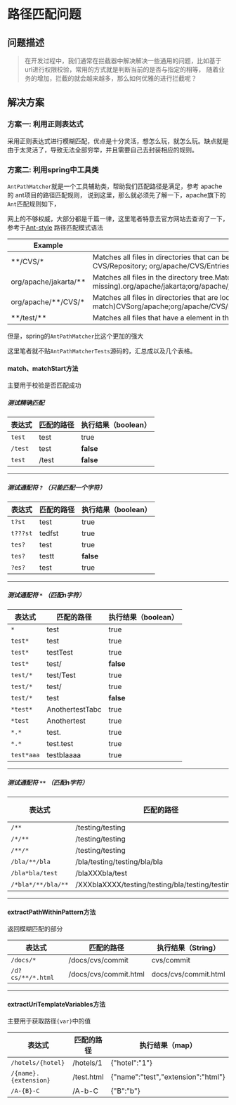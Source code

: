 # 路径匹配问题

## 问题描述

>在开发过程中，我们通常在拦截器中解决解决一些通用的问题，比如基于url进行权限校验，常用的方式就是判断当前的是否与指定的相等，
随着业务的增加，拦截的就会越来越多，那么如何优雅的进行拦截呢？

## 解决方案

### 方案一: 利用正则表达式
采用正则表达式进行模糊匹配，优点是十分灵活，想怎么玩，就怎么玩。缺点就是由于太灵活了，导致无法全部穷举，并且需要自己去封装相应的规则。

### 方案二: 利用spring中工具类
`AntPathMatcher`就是一个工具辅助类，帮助我们匹配路径是满足，参考 apache 的 ant项目的路径匹配规则，
说到这里，那么就必须先了解一下，apache旗下的`Ant`匹配规则如下，

网上的不够权威，大部分都是千篇一律，这里笔者特意去官方网站去查询了一下，参考于[Ant-style](http://ant.apache.org/manual/dirtasks.html) 路径匹配模式语法

| Example | Explanation |
| --- | --- |
|  \*\*/CVS/\* | Matches all files in directories that can be located anywhere in the directory tree. Matches:  But not: ( part does not match) CVS CVS/Repository; org/apache/CVS/Entries; org/apache/jakarta/tools/ant/CVS/Entries; org/apache/CVS/foo/bar/Entries foo/bar/.  |
| org/apache/jakarta/** | Matches all files in the directory tree.Matches: But not: ( part is missing).org/apache/jakarta;org/apache/jakarta/tools/ant/docs/index.html;org/apache/jakarta/test.xml;org/apache/xyz.java;jakarta/ |
| org/apache/\*\*/CVS/\* | Matches all files in directories that are located anywhere in the directory tree under .Matches: But not: ( part does not match)CVSorg/apache;org/apache/CVS/Entries;org/apache/jakarta/tools/ant/CVS/Entries;org/apache/CVS/foo/bar/Entries;foo/bar/. |
| \*\*/test/\*\* | Matches all files that have a element in their path, including as a filename.testtest |

但是，spring的`AntPathMatcher`比这个更加的强大

这里笔者就不贴`AntPathMatcherTests`源码的，汇总成以及几个表格。

#### match、matchStart方法
主要用于校验是否匹配成功

##### 测试精确匹配

| 表达式 | 匹配的路径 | 执行结果（boolean） |
| --- | --- | --- |
| `test` | test | true |
| `/test` | test | **false** |
| `test` | /test | **false** |

---
##### 测试通配符 `?` （只能匹配一个字符）

| 表达式 | 匹配的路径 | 执行结果（boolean） |
| --- | --- | --- |
| `t?st` | test | true |
| `t???st` | tedfst | true |
| `tes?` | test | true |
| `tes?` | testt | **false** |
| `?es?` | test | true |

---
##### 测试通配符 `*` （匹配n字符）

| 表达式 | 匹配的路径 | 执行结果（boolean） |
| --- | --- | --- |
| `*` | test | true |
| `test*` | test | true |
| `test*` | testTest | true |
| `test*` | test/ | **false** |
| `test/*` | test/Test | true |
| `test/*` | test/ | true |
| `test/*` | test | **false** |
| `*test*` | AnothertestTabc | true |
| `*test` | Anothertest | true |
| `*.*` | test. | true |
| `*.*` | test.test | true |
| `test*aaa` | testblaaaa | true |

---
##### 测试通配符 `**` （匹配n字符）

| 表达式 | 匹配的路径 | 执行结果（boolean） |
| --- | --- | --- |
| `/**` | /testing/testing | true |
| `/*/**` | /testing/testing | true |
| `/**/*` | /testing/testing | true |
| `/bla/**/bla` | /bla/testing/testing/bla/bla | true |
| `/bla*bla/test` | /blaXXXbla/test | true |
| `/*bla*/**/bla/**` | /XXXblaXXXX/testing/testing/bla/testing/testing.jpg | true |

---
#### extractPathWithinPattern方法
返回模糊匹配的部分

| 表达式 | 匹配的路径 | 执行结果（String） |
| --- | --- | --- |
| `/docs/*` | /docs/cvs/commit | cvs/commit |
| `/d?cs/**/*.html` | /docs/cvs/commit.html | docs/cvs/commit.html |

---
#### extractUriTemplateVariables方法
主要用于获取路径`{var}`中的值

| 表达式 | 匹配的路径 | 执行结果（map） |
| --- | --- | --- |
| `/hotels/{hotel}` | /hotels/1 | {"hotel":"1"} |
| `/{name}.{extension}` | /test.html | {"name":"test","extension":"html"} |
| `/A-{B}-C` | /A-b-C | {"B":"b"} |
